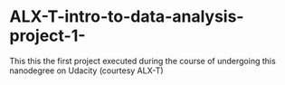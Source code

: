 # ALX-T-intro-to-data-analysis-project-1-
This this the first project executed during the course of undergoing this nanodegree on Udacity (courtesy ALX-T) 

